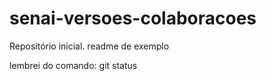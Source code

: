 # senai-versoes-colaboracoes
Repositório inicial.
readme de exemplo

lembrei do comando: git status
